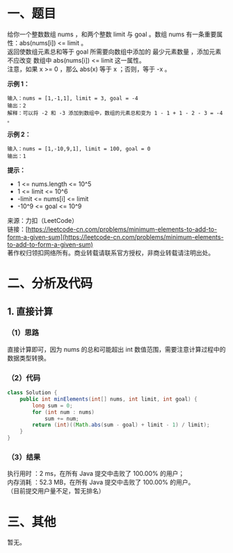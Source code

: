 # 一、题目
给你一个整数数组 nums ，和两个整数 limit 与 goal 。数组 nums 有一条重要属性：abs(nums[i]) <= limit 。       
返回使数组元素总和等于 goal 所需要向数组中添加的 最少元素数量 ，添加元素 不应改变 数组中 abs(nums[i]) <= limit 这一属性。      
注意，如果 x >= 0 ，那么 abs(x) 等于 x ；否则，等于 -x 。      
      
**示例 1：**     
```
输入：nums = [1,-1,1], limit = 3, goal = -4
输出：2
解释：可以将 -2 和 -3 添加到数组中，数组的元素总和变为 1 - 1 + 1 - 2 - 3 = -4 。
```
**示例 2：**    
```
输入：nums = [1,-10,9,1], limit = 100, goal = 0
输出：1
```
**提示：**     
- 1 <= nums.length <= 10^5
- 1 <= limit <= 10^6
- -limit <= nums[i] <= limit
- -10^9 <= goal <= 10^9
        
来源：力扣（LeetCode）       
链接：[https://leetcode-cn.com/problems/minimum-elements-to-add-to-form-a-given-sum](https://leetcode-cn.com/problems/minimum-elements-to-add-to-form-a-given-sum)       
著作权归领扣网络所有。商业转载请联系官方授权，非商业转载请注明出处。      
# 二、分析及代码    
## 1. 直接计算
### （1）思路
直接计算即可，因为 nums 的总和可能超出 int 数值范围，需要注意计算过程中的数据类型转换。        
### （2）代码
```java
class Solution {
    public int minElements(int[] nums, int limit, int goal) {
        long sum = 0;
        for (int num : nums)
            sum += num;
        return (int)((Math.abs(sum - goal) + limit - 1) / limit);
    }
}
```
### （3）结果
执行用时 ：2 ms，在所有 Java 提交中击败了 100.00% 的用户；    
内存消耗 ：52.3 MB，在所有 Java 提交中击败了 100.00% 的用户。      
（目前提交用户量不足，暂无排名）       
# 三、其他
暂无。  
